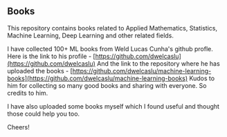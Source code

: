 ## Books

This repository contains books related to Applied Mathematics, Statistics, Machine Learning, Deep Learning and other related fields.

I have collected 100+ ML books from Weld Lucas Cunha's github profle.
Here is the link to his profile - [https://github.com/dwelcaslu](https://github.com/dwelcaslu)
And the link to the repository where he has uploaded the books - [https://github.com/dwelcaslu/machine-learning-books](https://github.com/dwelcaslu/machine-learning-books)
Kudos to him for collecting so many good books and sharing with everyone. So credits to him.

I have also uploaded some books myself which I found useful and thought those could help you too.

Cheers!
